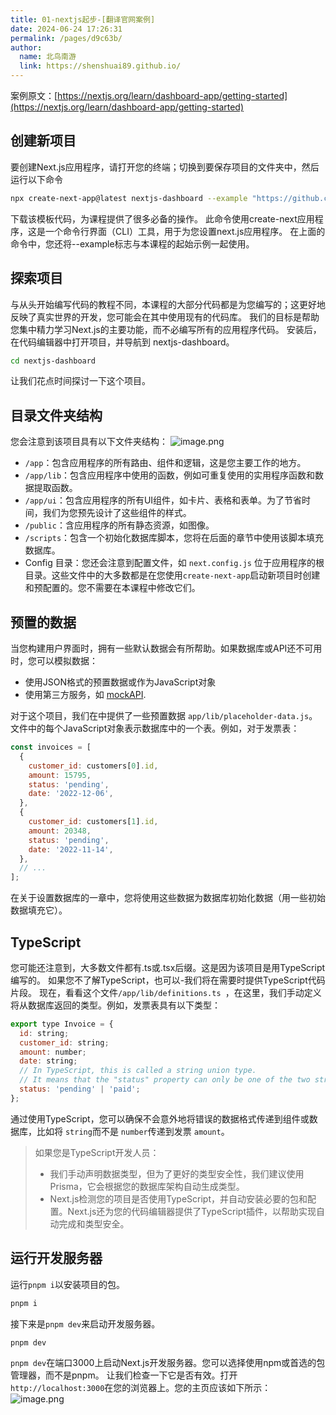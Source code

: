 ```yaml
---
title: 01-nextjs起步-[翻译官网案例]
date: 2024-06-24 17:26:31
permalink: /pages/d9c63b/
author: 
  name: 北鸟南游
  link: https://shenshuai89.github.io/
---
```

案例原文：[https://nextjs.org/learn/dashboard-app/getting-started](https://nextjs.org/learn/dashboard-app/getting-started)

## 创建新项目
要创建Next.js应用程序，请打开您的终端；切换到要保存项目的文件夹中，然后运行以下命令
```bash
npx create-next-app@latest nextjs-dashboard --example "https://github.com/vercel/next-learn/tree/main/dashboard/starter-example"
```
下载该模板代码，为课程提供了很多必备的操作。
此命令使用create-next应用程序，这是一个命令行界面（CLI）工具，用于为您设置next.js应用程序。
在上面的命令中，您还将--example标志与本课程的起始示例一起使用。
## 探索项目
与从头开始编写代码的教程不同，本课程的大部分代码都是为您编写的；这更好地反映了真实世界的开发，您可能会在其中使用现有的代码库。
我们的目标是帮助您集中精力学习Next.js的主要功能，而不必编写所有的应用程序代码。
安装后，在代码编辑器中打开项目，并导航到 nextjs-dashboard。
```bash
cd nextjs-dashboard
```
让我们花点时间探讨一下这个项目。
## 目录文件夹结构
您会注意到该项目具有以下文件夹结构：
![image.png](https://cdn.nlark.com/yuque/0/2024/png/737887/1719126327578-3ef15b3e-9a33-4050-ad95-cdae03b9a380.png#averageHue=%23f7f7f7&clientId=udea8d261-86f8-4&from=paste&height=687&id=u381db838&originHeight=1374&originWidth=3200&originalType=binary&ratio=2&rotation=0&showTitle=false&size=513624&status=done&style=none&taskId=ud1a15c53-8e86-4eb7-ad0c-84eb14b5364&title=&width=1600)

- `/app`：包含应用程序的所有路由、组件和逻辑，这是您主要工作的地方。
- `/app/lib`：包含应用程序中使用的函数，例如可重复使用的实用程序函数和数据提取函数。
- `/app/ui`：包含应用程序的所有UI组件，如卡片、表格和表单。为了节省时间，我们为您预先设计了这些组件的样式。
- `/public`：含应用程序的所有静态资源，如图像。
- `/scripts`：包含一个初始化数据库脚本，您将在后面的章节中使用该脚本填充数据库。
- Config 目录：您还会注意到配置文件，如 `next.config.js` 位于应用程序的根目录。这些文件中的大多数都是在您使用`create-next-app`启动新项目时创建和预配置的。您不需要在本课程中修改它们。
## 预置的数据
当您构建用户界面时，拥有一些默认数据会有所帮助。如果数据库或API还不可用时，您可以模拟数据：

- 使用JSON格式的预置数据或作为JavaScript对象
- 使用第三方服务，如 [mockAPI](https://mockapi.io/).

对于这个项目，我们在中提供了一些预置数据 `app/lib/placeholder-data.js`。文件中的每个JavaScript对象表示数据库中的一个表。例如，对于发票表：
```javascript
const invoices = [
  {
    customer_id: customers[0].id,
    amount: 15795,
    status: 'pending',
    date: '2022-12-06',
  },
  {
    customer_id: customers[1].id,
    amount: 20348,
    status: 'pending',
    date: '2022-11-14',
  },
  // ...
];
```
在关于设置数据库的一章中，您将使用这些数据为数据库初始化数据（用一些初始数据填充它）。
## TypeScript
您可能还注意到，大多数文件都有.ts或.tsx后缀。这是因为该项目是用TypeScript编写的。
如果您不了解TypeScript，也可以-我们将在需要时提供TypeScript代码片段。
现在，看看这个文件`/app/lib/definitions.ts `，在这里，我们手动定义将从数据库返回的类型。例如，发票表具有以下类型：
```javascript
export type Invoice = {
  id: string;
  customer_id: string;
  amount: number;
  date: string;
  // In TypeScript, this is called a string union type.
  // It means that the "status" property can only be one of the two strings: 'pending' or 'paid'.
  status: 'pending' | 'paid';
};
```
通过使用TypeScript，您可以确保不会意外地将错误的数据格式传递到组件或数据库，比如将 `string`而不是 `number`传递到发票 `amount`。
> 如果您是TypeScript开发人员：
> - 我们手动声明数据类型，但为了更好的类型安全性，我们建议使用Prisma，它会根据您的数据库架构自动生成类型。
> - Next.js检测您的项目是否使用TypeScript，并自动安装必要的包和配置。Next.js还为您的代码编辑器提供了TypeScript插件，以帮助实现自动完成和类型安全。

## 运行开发服务器
运行`pnpm i`以安装项目的包。
```javascript
pnpm i
```
接下来是`pnpm dev`来启动开发服务器。
```javascript
pnpm dev
```
`pnpm dev`在端口3000上启动Next.js开发服务器。您可以选择使用npm或首选的包管理器，而不是pnpm。
让我们检查一下它是否有效。打开`http://localhost:3000`在您的浏览器上。您的主页应该如下所示：
![image.png](https://cdn.nlark.com/yuque/0/2024/png/737887/1719127406269-ea467cfd-540f-4add-b730-b229bc004893.png#averageHue=%23d6d5d5&clientId=u3a30e02f-3b4b-4&from=paste&height=248&id=u250daddb&originHeight=496&originWidth=3296&originalType=binary&ratio=2&rotation=0&showTitle=false&size=245908&status=done&style=shadow&taskId=ub8b952da-3f17-4739-97e6-4b70f9f0a84&title=&width=1648)
